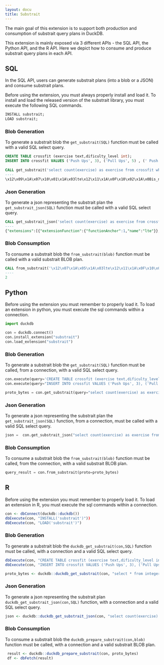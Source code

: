 ```yaml
---
layout: docu
title: Substrait
---
```


The main goal of this extension is to support both production and consumption of substrait query plans in DuckDB.

This extension is mainly exposed via 3 different APIs - the SQL API, the Python API, and the R API.
Here we depict how to consume and produce substrait query plans in each API.

<!--
Additionally, see the [repo](https://github.com/duckdblabs/substrait) for further usage details.
-->

## SQL

In the SQL API, users can generate substrait plans (into a blob or a JSON) and consume substrait plans.

Before using the extension, you must always properly install and load it. 
To install and load the released version of the substrait library, you must execute the following SQL commands.
```sql
INSTALL substrait;
LOAD substrait;
```

### Blob Generation

To generate a substrait blob the ```get_substrait(SQL)``` function must be called with a valid SQL select query.
```sql
CREATE TABLE crossfit (exercise text,dificulty_level int);
INSERT INTO crossfit VALUES ('Push Ups', 3), ('Pull Ups', 5) , (' Push Jerk', 7), ('Bar Muscle Up', 10);
     
CALL get_substrait('select count(exercise) as exercise from crossfit where dificulty_level <=5');
----
\x12\x09\x1A\x07\x10\x01\x1A\x03lte\x12\x11\x1A\x0F\x10\x02\x1A\x0Bis_not_null\x12\x09\x1A\x07\x10\x03\x1A\x03and\x12\x10\x1A\x0E\x10\x04\x1A\x0Acount_star\x1A\xCB\x01\x12\xC8\x01\x0A\xBB\x01:\xB8\x01\x12\xAB\x01"\xA8\x01\x12\x97\x01\x0A\x94\x01\x12.\x0A\x08exercise\x0A\x0Fdificulty_level\x12\x11\x0A\x07\xB2\x01\x04\x08\x0D\x18\x01\x0A\x04*\x02\x10\x01\x18\x02\x1AJ\x1AH\x08\x03\x1A\x04\x0A\x02\x10\x01""\x1A \x1A\x1E\x08\x01\x1A\x04*\x02\x10\x01"\x0C\x1A\x0A\x12\x08\x0A\x04\x12\x02\x08\x01"\x00"\x06\x1A\x04\x0A\x02(\x05"\x1A\x1A\x18\x1A\x16\x08\x02\x1A\x04*\x02\x10\x01"\x0C\x1A\x0A\x12\x08\x0A\x04\x12\x02\x08\x01"\x00"\x0A\x0A\x06\x0A\x02\x08\x01\x0A\x00\x10\x01:\x0A\x0A\x08crossfit\x1A\x00"\x0A\x0A\x08\x08\x04*\x04:\x02\x10\x01\x1A\x08\x12\x06\x0A\x02\x12\x00"\x00\x12\x08exercise
```

### Json Generation

To generate a json representing  the substrait plan the ```get_substrait_json(SQL)``` function must be called with a valid SQL select query.
```sql
CALL get_substrait_json('select count(exercise) as exercise from crossfit where dificulty_level <=5');
----
{"extensions":[{"extensionFunction":{"functionAnchor":1,"name":"lte"}},{"extensionFunction":{"functionAnchor":2,"name":"is_not_null"}},{"extensionFunction":{"functionAnchor":3,"name":"and"}},{"extensionFunction":{"functionAnchor":4,"name":"count_star"}}],"relations":[{"root":{"input":{"project":{"input":{"aggregate":{"input":{"read":{"baseSchema":{"names":["exercise","dificulty_level"],"struct":{"types":[{"varchar":{"length":13,"nullability":"NULLABILITY_NULLABLE"}},{"i32":{"nullability":"NULLABILITY_NULLABLE"}}],"nullability":"NULLABILITY_REQUIRED"}},"filter":{"scalarFunction":{"functionReference":3,"outputType":{"bool":{"nullability":"NULLABILITY_NULLABLE"}},"arguments":[{"value":{"scalarFunction":{"functionReference":1,"outputType":{"i32":{"nullability":"NULLABILITY_NULLABLE"}},"arguments":[{"value":{"selection":{"directReference":{"structField":{"field":1}},"rootReference":{}}}},{"value":{"literal":{"i32":5}}}]}}},{"value":{"scalarFunction":{"functionReference":2,"outputType":{"i32":{"nullability":"NULLABILITY_NULLABLE"}},"arguments":[{"value":{"selection":{"directReference":{"structField":{"field":1}},"rootReference":{}}}}]}}}]}},"projection":{"select":{"structItems":[{"field":1},{}]},"maintainSingularStruct":true},"namedTable":{"names":["crossfit"]}}},"groupings":[{}],"measures":[{"measure":{"functionReference":4,"outputType":{"i64":{"nullability":"NULLABILITY_NULLABLE"}}}}]}},"expressions":[{"selection":{"directReference":{"structField":{}},"rootReference":{}}}]}},"names":["exercise"]}}]}
```

### Blob Consumption

To consume a substrait blob the ```from_substrait(blob)``` function must be called with a valid substrait BLOB plan.
```sql
CALL from_substrait('\x12\x07\x1A\x05\x1A\x03lte\x12\x11\x1A\x0F\x10\x01\x1A\x0Bis_not_null\x12\x09\x1A\x07\x10\x02\x1A\x03and\x12\x10\x1A\x0E\x10\x03\x1A\x0Acount_star\x1A\xA4\x01\x12\xA1\x01\x0A\x94\x01:\x91\x01\x12\x86\x01"\x83\x01\x12y:w\x12c\x12a\x12+\x0A)\x12\x1B\x0A\x08exercise\x0A\x0Fdificulty_level:\x0A\x0A\x08crossfit\x1A2\x1A0\x08\x02"\x18\x1A\x16\x1A\x14"\x0A\x1A\x08\x12\x06\x0A\x04\x12\x02\x08\x01"\x06\x1A\x04\x0A\x02(\x05"\x12\x1A\x10\x1A\x0E\x08\x01"\x0A\x1A\x08\x12\x06\x0A\x04\x12\x02\x08\x01\x1A\x08\x12\x06\x0A\x04\x12\x02\x08\x01\x1A\x06\x12\x04\x0A\x02\x12\x00\x1A\x00"\x04\x0A\x02\x08\x03\x1A\x06\x12\x04\x0A\x02\x12\x00\x12\x08exercise'::BLOB);
----
2
```

## Python

Before using the extension you must remember to properly load it. To load an extension in python, you must execute the sql commands within a connection.
```python
import duckdb

con = duckdb.connect()
con.install_extension("substrait")
con.load_extension("substrait")
```

### Blob Generation

To generate a substrait blob the ```get_substrait(SQL)``` function must be called, from a connection, with a valid SQL select query.
```python
con.execute(query='CREATE TABLE crossfit (exercise text,dificulty_level int);')
con.execute(query="INSERT INTO crossfit VALUES ('Push Ups', 3), ('Pull Ups', 5) , (' Push Jerk', 7), ('Bar Muscle Up', 10);")

proto_bytes = con.get_substrait(query="select count(exercise) as exercise from crossfit where dificulty_level <=5").fetchone()[0]    
```


### Json Generation

To generate a json representing  the substrait plan the ```get_substrait_json(SQL)``` function, from a connection, must be called with a valid SQL select query.
```python
json =  con.get_substrait_json("select count(exercise) as exercise from crossfit where dificulty_level <=5").fetchone()[0]
```

### Blob Consumption
     
To consume a substrait blob the ```from_substrait(blob)``` function must be called, from the connection, with a valid substrait BLOB plan.
```python
query_result = con.from_substrait(proto=proto_bytes)
```

## R

Before using the extension you must remember to properly load it. To load an extension in R, you must execute the sql commands within a connection.
```r
con <- dbConnect(duckdb::duckdb())
dbExecute(con, "INSTALL('substrait')"))
dbExecute(con, "LOAD('substrait')")
```

### Blob Generation

To generate a substrait blob the ```duckdb_get_substrait(con,SQL)``` function must be called, with a connection and a valid SQL select query.
```r
dbExecute(con, "CREATE TABLE crossfit (exercise text,dificulty_level int);")
dbExecute(con, "INSERT INTO crossfit VALUES ('Push Ups', 3), ('Pull Ups', 5) , (' Push Jerk', 7), ('Bar Muscle Up', 10);")

proto_bytes <- duckdb::duckdb_get_substrait(con, "select * from integers limit 5")    
```

### Json Generation

To generate a json representing  the substrait plan  ```duckdb_get_substrait_json(con,SQL)``` function, with a connection and a valid SQL select query.
```r
json <- duckdb::duckdb_get_substrait_json(con, "select count(exercise) as exercise from crossfit where dificulty_level <=5")
```

### Blob Consumption

To consume a substrait blob the ```duckdb_prepare_substrait(con,blob)``` function must be called, with a connection and a valid substrait BLOB plan.
```r
 result <- duckdb::duckdb_prepare_substrait(con, proto_bytes)
 df <- dbFetch(result)
```
